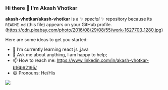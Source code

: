 ### Hi there 👋 I'm Akash Vhotkar


**akash-vhotkar/akash-vhotkar** is a ✨ _special_ ✨ repository because its `README.md` (this file) appears on your GitHub profile.
(https://cdn.pixabay.com/photo/2016/08/29/08/55/work-1627703_1280.jpg)


Here are some ideas to get you started:

- 🌱 I’m currently learning react js ,java
- 💬 Ask me about  anything, I am happy to help;
- 📫 How to reach me: https://www.linkedin.com/in/akash-vhotkar-b16b62195/
- 😄 Pronouns: He/His


<img src= "https://github-readme-stats.vercel.app/api?username=akash-vhotkar&&show_icons=true&title_color=ffffff&icon_color=bb2acf&text_color=daf7dc&bg_color=151515">
